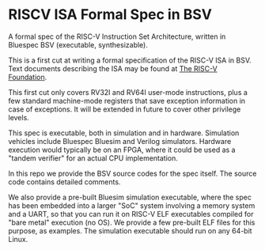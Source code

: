# RISCV ISA Formal Spec in BSV
A formal spec of the RISC-V Instruction Set Architecture, written in Bluespec BSV (executable, synthesizable).

This is a first cut at writing a formal specification of the RISC-V ISA in BSV.  
Text documents describing the ISA may be found at [The RISC-V Foundation](https://riscv.org/).

This first cut only covers RV32I and RV64I user-mode instructions, plus a few standard machine-mode registers that save exception information in case of exceptions.  It will be extended in future to cover other privilege levels.

This spec is executable, both in simulation and in hardware.  Simulation vehicles include Bluespec Bluesim and Verilog simulators.  Hardware execution would typically be on an FPGA, where it could be used as a "tandem verifier" for an actual CPU implementation.

In this repo we provide the BSV source codes for the spec itself.  The source code contains detailed comments.

We also provide a pre-built Bluesim simulation executable, where the spec has been embedded into a larger "SoC" system involving a memory system and a UART, so that you can run it on RISC-V ELF executables compiled for "bare metal" execution (no OS).  We provide a few pre-built ELF files for this purpose, as examples.  The simulation executable should run on any 64-bit Linux.
